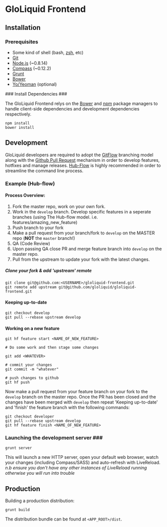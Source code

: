 # GloLiquid Frontend #

## Installation ##
### Prerequisites ###

* Some kind of shell (bash, [zsh](https://github.com/robbyrussell/oh-my-zsh), etc)
* [Git](http://git-scm.com/)
* [Node.js](http://nodejs.org/) (~0.8.14)
* [Compass](http://compass-style.org/) (~0.12.2)
* [Grunt](http://gruntjs.com/)
* [Bower](https://github.com/bower/bower)
* [Yo/Yeoman](http://yeoman.io) (optional)


### Install Dependencies ###

The GloLiquid Frontend relys on the [Bower](https://github.com/bower/bower) and [npm](https://npmjs.org/) package managers to handle client-side dependencies and development dependencies respectively.

    npm install
    bower install


## Development ##

GloLiquid developers are required to adopt the [GitFlow](http://jeffkreeftmeijer.com/2010/why-arent-you-using-git-flow/) branching model along with the [Github Pull Request](https://help.github.com/articles/using-pull-requests) mechanism in order to develop features, hotfixes and manage releases. [Hub-Flow](http://datasift.github.io/gitflow/) is highly recommended in order to streamline the command line process.

### Example (Hub-flow) ###
#### Process Overview: ####
1. Fork the master repo, work on your own fork.
2. Work in the `develop` branch.  Develop specific features in a seperate branches (using The Hub-flow model.  i.e. features/amazing_new_feature)
3. Push branch to your fork
4. Make a pull request from your branch/fork to `develop` on the MASTER repo (****NOT**** the `master` branch!)
5. QA (Code Review)
6. Upon passing QA close PR and merge feature branch into `develop` on the master repo.
7. Pull from the upstream to update your fork with the latest changes.

##### Clone your fork & add 'upstream' remote

	git clone git@github.com:<USERNAME>/gloliquid-frontend.git
	git remote add upstream git@github.com/gloliquid/gloliquid-frontend.git

#### Keeping up-to-date ####

	git checkout develop
	git pull --rebase upstream develop

#### Working on a new feature ####

	git hf feature start <NAME_OF_NEW_FEATURE>

	# Do some work and then stage some changes

	git add <WHATEVER>

	# commit your changes
	git commit -m "whatever"

	# push changes to github
	git hf push

Now make a pull request from your feature branch on your fork to the `develop` branch on the master repo.  Once the PR has been closed and the changes have been merged with `develop` then repeat 'Keeping up-to-date' and 'finish' the feature branch with the following commands:

	git checkout developer
	git pull --rebase upstream develop
	git hf feature finish <NAME_OF_NEW_FEATURE>


### Launching the development server ###

    grunt server

This will launch a new HTTP server, open your default web browser, watch your changes (including Compass/SASS) and auto-refresh with LiveReload. _n.b ensure you don't have any other instances of LiveReload running otherwise you will run into trouble_

## Production ##

Building a production distribution:

	grunt build

The distribution bundle can be found at `<APP_ROOT>/dist`.




